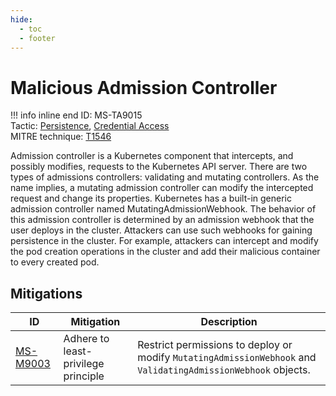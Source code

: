 ```yaml
---
hide:
  - toc
  - footer
---
```


# Malicious Admission Controller

!!! info inline end
    ID: MS-TA9015<br>
    Tactic: [Persistence](../tactics/Persistence/index.md), [Credential Access](../tactics/CredentialAccess/index.md) <br>
    MITRE technique: [T1546](https://attack.mitre.org/techniques/T1546/)

Admission controller is a Kubernetes component that intercepts, and possibly modifies, requests to the Kubernetes API server. There are two types of admissions controllers: validating and mutating controllers. As the name implies, a mutating admission controller can modify the intercepted request and change its properties. Kubernetes has a built-in generic admission controller named MutatingAdmissionWebhook. The behavior of this admission controller is determined by an admission webhook that the user deploys in the cluster. Attackers can use such webhooks for gaining persistence in the cluster. For example, attackers can intercept and modify the pod creation operations in the cluster and add their malicious container to every created pod.

## Mitigations

|ID|Mitigation|Description|
|--|----------|-----------|
|[MS-M9003](../mitigations/MS-M9003%20Adhere%20to%20least-privilege%20principle.md)|Adhere to least-privilege principle|Restrict permissions to deploy or modify `MutatingAdmissionWebhook` and `ValidatingAdmissionWebhook` objects.|